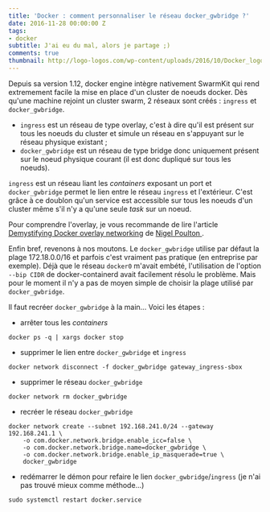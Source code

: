 ```yaml
---
title: 'Docker : comment personnaliser le réseau docker_gwbridge ?'
date: 2016-11-28 00:00:00 Z
tags:
- docker
subtitle: J'ai eu du mal, alors je partage ;)
comments: true
thumbnail: http://logo-logos.com/wp-content/uploads/2016/10/Docker_logo_logotype.png
---
```


Depuis sa version 1.12, docker engine intègre nativement SwarmKit qui rend extremement facile la mise en place d'un cluster de noeuds docker.
Dès qu'une machine rejoint un cluster swarm, 2 réseaux sont créés : `ingress` et `docker_gwbridge`.

* `ingress` est un réseau de type overlay, c'est à dire qu'il est présent sur tous les noeuds du cluster et simule un réseau en s'appuyant sur le réseau physique existant ;
* `docker_gwbridge` est un réseau de type bridge donc uniquement présent sur le noeud physique courant (il est donc dupliqué sur tous les noeuds).

`ingress` est un réseau liant les *containers* exposant un port et `docker_gwbridge` permet le lien entre le réseau `ingress` et l'extérieur. C'est grâce à ce doublon qu'un service est accessible sur tous les noeuds d'un cluster même s'il n'y a qu'une seule *task* sur un noeud.

Pour comprendre l'overlay, je vous recommande de lire l'article [Demystifying Docker overlay networking](http://blog.nigelpoulton.com/demystifying-docker-overlay-networking/) de [Nigel Poulton ](https://twitter.com/nigelpoulton).

Enfin bref, revenons à nos moutons. Le `docker_gwbridge` utilise par défaut la plage 172.18.0.0/16 et parfois c'est vraiment pas pratique (en entreprise par exemple).
Déjà que le réseau `docker0` m'avait embété, l'utilisation de l'option `--bip CIDR` de docker-containerd avait facilement résolu le problème.
Mais pour le moment il n'y a pas de moyen simple de choisir la plage utilisé par `docker_gwbridge`.

Il faut recréer `docker_gwbridge` à la main... Voici les étapes :

* arrêter tous les *containers*
```
docker ps -q | xargs docker stop
```
* supprimer le lien entre `docker_gwbridge` et `ingress` 
```
docker network disconnect -f docker_gwbridge gateway_ingress-sbox
```
* supprimer le réseau `docker_gwbridge`
```
docker network rm docker_gwbridge
```
* recréer le réseau `docker_gwbridge`
```
docker network create --subnet 192.168.241.0/24 --gateway 192.168.241.1 \
	-o com.docker.network.bridge.enable_icc=false \
	-o com.docker.network.bridge.name=docker_gwbridge \
	-o com.docker.network.bridge.enable_ip_masquerade=true \
	docker_gwbridge
```
* redémarrer le démon pour refaire le lien `docker_gwbridge`/`ingress` (je n'ai pas trouvé mieux comme méthode...)
```
sudo systemctl restart docker.service
```

